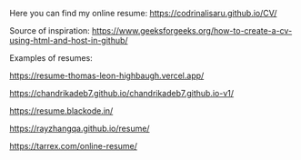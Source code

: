 Here you can find my online resume: https://codrinalisaru.github.io/CV/

Source of inspiration: https://www.geeksforgeeks.org/how-to-create-a-cv-using-html-and-host-in-github/

Examples of resumes:

https://resume-thomas-leon-highbaugh.vercel.app/

https://chandrikadeb7.github.io/chandrikadeb7.github.io-v1/

https://resume.blackode.in/

https://rayzhangqa.github.io/resume/

https://tarrex.com/online-resume/
